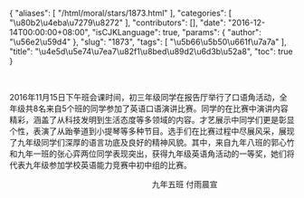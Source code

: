 {
    "aliases": [
        "/html/moral/stars/1873.html"
    ],
    "categories": [
        "\u80b2\u4eba\u7279\u8272"
    ],
    "contributors": [],
    "date": "2016-12-14T00:00:00+08:00",
    "isCJKLanguage": true,
    "params": {
        "author": "\u56e2\u59d4"
    },
    "slug": "1873",
    "tags": [
        "\u5b66\u5b50\u661f\u7a7a"
    ],
    "title": "\u4e5d\u5e74\u7ea7\u82f1\u8bed\u89d2\u6d3b\u52a8",
    "toc": true
}

  




2016年11月15日下午班会课时间，初三年级同学在报告厅举行了口语角活动，全年级共8名来自5个班的同学参加了英语口语演讲比赛。同学的在比赛中演讲内容精彩，涵盖了从科技发明到生活态度等多领域的内容。才艺展示中同学们更是彰显个性，表演了从跆拳道到小提琴等多种节目。选手们在比赛过程中尽展风采，展现了九年级同学们深厚的语言功底及良好的精神风貌。其中，来自九年八班的郭心竹和九年一班的张心弈两位同学表现突出，获得九年级英语角活动的一等奖，她们将代表九年级参加学校英语能力竞赛中初中组的比赛。




                                                                九年五班 付雨晨宣



  
